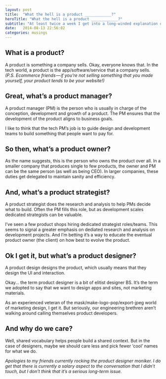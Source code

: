 ```yaml
---
layout: post
title:  "What the hell is a product ____________?"
heroTitle: "What the hell is a product ____________?"
subtitle: "At least twice a week I get into a long-winded explanation of what a product _______ is. Designer, manager, strategist etc. I’ve decided to write it down in the hopes that others may find my musings somewhat useful."
date:   2014-08-13 22:56:02
categories: musings
---
```


## What is a product?
A product is something a company sells. Okay, everyone knows that. In the tech world, a product is the app/software/service that a company sells. *(P.S. Ecommerce friends — if you’re not selling something that you made yourself, your product tends to be your website!)*

## Great, what’s a product manager?
A product manager (PM) is the person who is usually in charge of the conception, development and growth of a product. The PM ensures that the development of the product aligns to business goals.

I like to think that the tech PM’s job is to guide design and development teams to build something that people want to pay for.

## So then, what’s a product owner?
As the name suggests, this is the person who owns the product over all. In a smaller company that produces single to few products, the owner and PM can be the same person (as well as being CEO). In larger companies, these duties get delegated to maintain sanity and efficiency.

## And, what’s a product strategist?
A product strategist does the research and analysis to help PMs decide what to build. Often the PM fills this role, but as development scales dedicated strategists can be valuable.

I’ve seen a few product shops hiring dedicated strategist roles/teams. This seems to signal a greater emphasis on dediated research and analysis on development projects. And I’m betting it’s a way to educate the eventual product owner (the client) on how best to evolve the product.

## Ok I get it, but what’s a product designer?
A product design designs the product, which usually means that they design the UI and interaction.

Okay… the term product designer is a bit of elitist designer BS. It’s the term we adopted to say that we want to design apps and sites, not marketing materials.

As an experienced veteran of the mask/make-logo-pop/export-jpeg world of marketing design, I get it. But seriously, our engineering brethren aren’t walking around calling themselves product developers.

## And why do we care?
Well, shared vocabulary helps people build a shared context. But in the case of designers, maybe we should care less and pick fewer ‘cool’ names for what we do.

*Apologies to my friends currently rocking the product designer moniker. I do get that there is currently a salary aspect to the conversation that I didn’t touch, but I don’t think that it’s a serious long-term issue.*